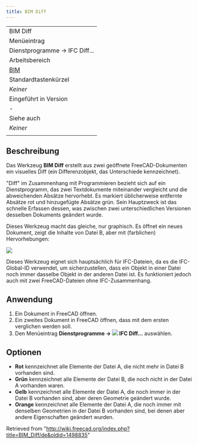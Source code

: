 ```yaml
---
title: BIM Diff
---
```

|  |
| --- |
| BIM Diff |
| Menüeintrag |
| Dienstprogramme → IFC Diff... |
| Arbeitsbereich |
| [BIM](/BIM_Workbench/de "BIM Workbench/de") |
| Standardtastenkürzel |
| *Keiner* |
| Eingeführt in Version |
| - |
| Siehe auch |
| *Keiner* |
|  |

## Beschreibung

Das Werkzeug **BIM Diff** erstellt aus zwei geöffnete FreeCAD-Dokumenten ein visuelles Diff (ein Differenzobjekt, das Unterschiede kennzeichnet).

"Diff" im Zusammenhang mit Programmieren bezieht sich auf ein Dienstprogramm, das zwei Textdokumente miteinander vergleicht und die abweichenden Absätze hervorhebt. Es markiert üblicherweise entfernte Absätze rot und hinzugefügte Absätze grün. Sein Hauptzweck ist das schnelle Erfassen dessen, was zwischen zwei unterschiedlichen Versionen desselben Dokuments geändert wurde.

Dieses Werkzeug macht das gleiche, nur graphisch. Es öffnet ein neues Dokument, zeigt die Inhalte von Datei B, aber mit (farblichen) Hervorhebungen:

![](/images/BIM_Diff_example.jpg)

Dieses Werkzeug eignet sich hauptsächlich für IFC-Dateien, da es die IFC-Global-ID verwendet, um sicherzustellen, dass ein Objekt in einer Datei noch immer dasselbe Objekt in der anderen Datei ist. Es funktioniert jedoch auch mit zwei FreeCAD-Dateien ohne IFC-Zusammenhang.

## Anwendung

1. Ein Dokument in FreeCAD öffnen.
2. Ein zweites Dokument in FreeCAD öffnen, dass mit dem ersten verglichen werden soll.
3. Den Menüeintrag **Dienstprogramme → ![](/images/BIM_Diff.svg) IFC Diff...** auswählen.

## Optionen

* **Rot** kennzeichnet alle Elemente der Datei A, die nicht mehr in Datei B vorhanden sind.
* **Grün** kennzeichnet alle Elemente der Datei B, die noch nicht in der Datei A vorhanden waren.
* **Gelb** kennzeichnet alle Elemente der Datei A, die noch immer in der Datei B vorhanden sind, aber deren Geometrie geändert wurde.
* **Orange** kennzeichnet alle Elemente der Datei A, die noch immer mit denselben Geometrien in der Datei B vorhanden sind, bei denen aber andere Eigenschaften geändert wurden.

Retrieved from "<http://wiki.freecad.org/index.php?title=BIM_Diff/de&oldid=1498835>"